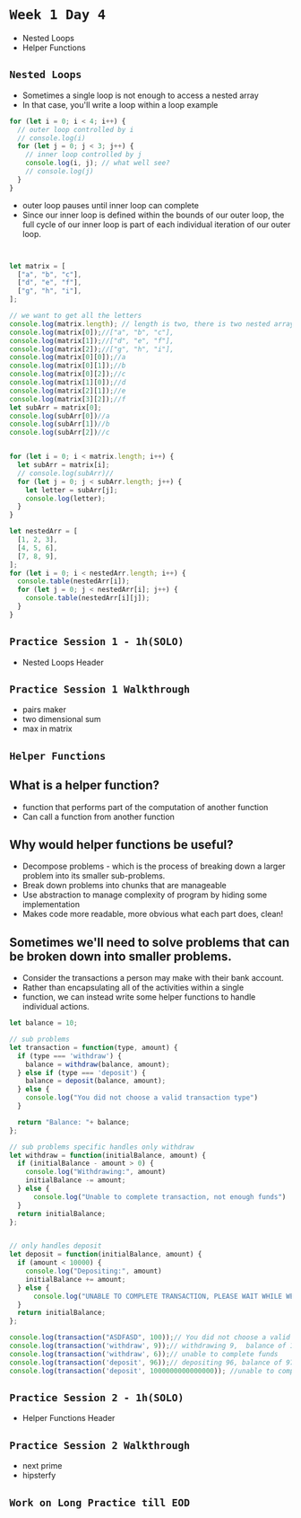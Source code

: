 # `Week 1 Day 4`
- Nested Loops
- Helper Functions

## `Nested Loops`
  * Sometimes a single loop is not enough to access a nested array
  * In that case, you'll write a loop within a loop
  example
```js
for (let i = 0; i < 4; i++) {
  // outer loop controlled by i
  // console.log(i)
  for (let j = 0; j < 3; j++) {
    // inner loop controlled by j
    console.log(i, j); // what well see?
    // console.log(j)
  }
}
```
- outer loop pauses until inner loop can complete
- Since our inner loop is defined within the bounds of our outer loop, the full cycle of our inner loop is part of each individual iteration of our outer loop.

```js


let matrix = [
  ["a", "b", "c"],
  ["d", "e", "f"],
  ["g", "h", "i"],
];

// we want to get all the letters
console.log(matrix.length); // length is two, there is two nested arrays
console.log(matrix[0]);//["a", "b", "c"],
console.log(matrix[1]);//["d", "e", "f"],
console.log(matrix[2]);//["g", "h", "i"],
console.log(matrix[0][0]);//a
console.log(matrix[0][1]);//b
console.log(matrix[0][2]);//c
console.log(matrix[1][0]);//d
console.log(matrix[2][1]);//e
console.log(matrix[3][2]);//f
let subArr = matrix[0];
console.log(subArr[0])//a
console.log(subArr[1])//b
console.log(subArr[2])//c


for (let i = 0; i < matrix.length; i++) {
  let subArr = matrix[i];
  // console.log(subArr)//
  for (let j = 0; j < subArr.length; j++) {
    let letter = subArr[j];
    console.log(letter);
  }
}

let nestedArr = [
  [1, 2, 3],
  [4, 5, 6],
  [7, 8, 9],
];
for (let i = 0; i < nestedArr.length; i++) {
  console.table(nestedArr[i]);
  for (let j = 0; j < nestedArr[i]; j++) {
    console.table(nestedArr[i][j]);
  }
}

```

## `Practice Session 1 - 1h(SOLO)`
- Nested Loops Header

## `Practice Session 1 Walkthrough`
- pairs maker
- two dimensional sum
- max in matrix


## `Helper Functions`

## What is a helper function?
  * function that performs part of the computation of another function
  * Can call a function from another function

## Why would helper functions be useful?
  * Decompose problems - which is the process of breaking down a larger problem into its smaller sub-problems.
  * Break down problems into chunks that are manageable
  * Use abstraction to manage complexity of program by hiding some implementation
  * Makes code more readable, more obvious what each part does, clean!

## Sometimes we'll need to solve problems that can be broken down into smaller problems.
  * Consider the transactions a person may make with their bank account.
  * Rather than encapsulating all of the activities within a single
  * function, we can instead write some helper functions to handle individual actions.


```js
let balance = 10;

// sub problems
let transaction = function(type, amount) {
  if (type === 'withdraw') {
    balance = withdraw(balance, amount);
  } else if (type === 'deposit') {
    balance = deposit(balance, amount);
  } else {
    console.log("You did not choose a valid transaction type")
  }

  return "Balance: "+ balance;
};

// sub problems specific handles only withdraw
let withdraw = function(initialBalance, amount) {
  if (initialBalance - amount > 0) {
    console.log("Withdrawing:", amount)
    initialBalance -= amount;
  } else {
      console.log("Unable to complete transaction, not enough funds")
  }
  return initialBalance;
};


// only handles deposit
let deposit = function(initialBalance, amount) {
  if (amount < 10000) {
    console.log("Depositing:", amount)
    initialBalance += amount;
  } else {
      console.log("UNABLE TO COMPLETE TRANSACTION, PLEASE WAIT WHILE WE REVIEW THIS ACTIVITY")
  }
  return initialBalance;
};

console.log(transaction("ASDFASD", 100));// You did not choose a valid transaction type
console.log(transaction('withdraw', 9));// withdrawing 9,  balance of 1
console.log(transaction('withdraw', 6));// unable to complete funds
console.log(transaction('deposit', 96));// depositing 96, balance of 97
console.log(transaction('deposit', 1000000000000000)); //unable to complete transaction
```

## `Practice Session 2 - 1h(SOLO)`
- Helper Functions Header

## `Practice Session 2 Walkthrough`
- next prime
- hipsterfy

## `Work on Long Practice till EOD`
